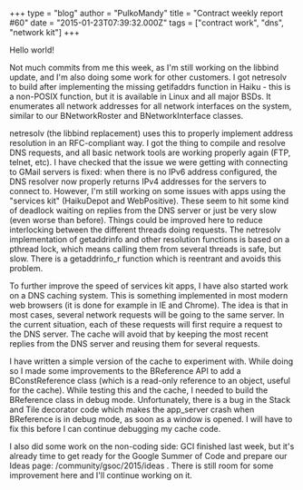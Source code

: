 +++
type = "blog"
author = "PulkoMandy"
title = "Contract weekly report #60"
date = "2015-01-23T07:39:32.000Z"
tags = ["contract work", "dns", "network kit"]
+++

Hello world!

Not much commits from me this week, as I'm still working on the libbind update, and I'm also doing some work for other customers. I got netresolv to build after implementing the missing getifaddrs function in Haiku - this is a non-POSIX function, but it is available in Linux and all major BSDs. It enumerates all network addresses for all network interfaces on the system, similar to our BNetworkRoster and BNetworkInterface classes.

<!--more-->

netresolv (the libbind replacement) uses this to properly implement address resolution in an RFC-compliant way. I got the thing to compile and resolve DNS requests, and all basic network tools are working properly again (FTP, telnet, etc). I have checked that the issue we were getting with connecting to GMail servers is fixed: when there is no IPv6 address configured, the DNS resolver now properly returns IPv4 addresses for the servers to connect to. However, I'm still working on some issues with apps using the "services kit" (HaikuDepot and WebPositive). These seem to hit some kind of deadlock waiting on replies from the DNS server or just be very slow (even worse than before). Things could be improved here to reduce interlocking between the different threads doing requests. The netresolv implementation of getaddrinfo and other resolution functions is based on a pthread lock, which means calling them from several threads is safe, but slow. There is a getaddrinfo_r function which is reentrant and avoids this problem.

To further improve the speed of services kit apps, I have also started work on a DNS caching system. This is something implemented in most modern web browsers (it is done for example in IE and Chrome). The idea is that in most cases, several network requests will be going to the same server. In the current situation, each of these requests will first require a request to the DNS server. The cache will avoid that by keeping the most recent replies from the DNS server and reusing them for several requests.

I have written a simple version of the cache to experiment with. While doing so I made some improvements to the BReference API to add a BConstReference class (which is a read-only reference to an object, useful for the cache). While testing this and the cache, I needed to build the BReference class in debug mode. Unfortunately, there is a bug in the Stack and Tile decorator code which makes the app_server crash when BReference is in debug mode, as soon as a window is opened. I will have to fix this before I can continue debugging my cache code.

I also did some work on the non-coding side: GCI finished last week, but it's already time to get ready for the Google Summer of Code and prepare our Ideas page: /community/gsoc/2015/ideas . There is still room for some improvement here and I'll continue working on it.